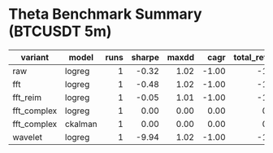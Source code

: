 # Theta Benchmark Summary (BTCUSDT 5m)

| variant | model | runs | sharpe | maxdd | cagr | total_return | trades | fees |
|---|---|---:|---:|---:|---:|---:|---:|---:|
| raw | logreg | 1 | -0.32 | 1.02 | -1.00 | -1.00 | 10 | 2.32 |
| fft | logreg | 1 | -0.48 | 1.02 | -1.00 | -1.03 | 6 | 6.79 |
| fft_reim | logreg | 1 | -0.05 | 1.01 | -1.00 | -1.00 | 14 | 6.75 |
| fft_complex | logreg | 1 | 0.00 | 0.00 | 0.00 | 0.00 | 0 | 0.00 |
| fft_complex | ckalman | 1 | 0.00 | 0.00 | 0.00 | 0.00 | 0 | 0.00 |
| wavelet | logreg | 1 | -9.94 | 1.02 | -1.00 | -1.00 | 16 | 2.30 |
